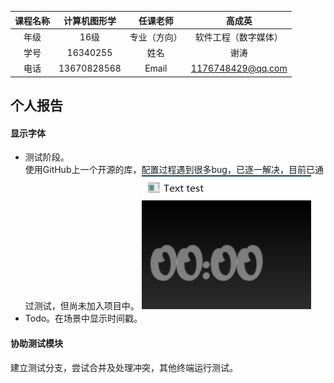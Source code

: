 | 课程名称 | 计算机图形学 | 任课老师 | 高成英 |
| :------------: | :-------------: | :------------: | :-------------: |
| 年级 | 16级 | 专业（方向） | 软件工程（数字媒体）|
| 学号 | 16340255 | 姓名 | 谢涛 |
| 电话 | 13670828568 | Email | 1176748429@qq.com |

## 个人报告

#### 显示字体

- 测试阶段。  
使用GitHub上一个开源的库，配置过程遇到很多bug，已逐一解决，目前已通过测试，但尚未加入项目中。
![](./text.jpg)
- Todo。在场景中显示时间戳。

#### 协助测试模块
建立测试分支，尝试合并及处理冲突，其他终端运行测试。
